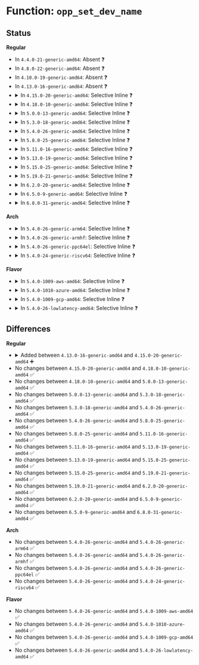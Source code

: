 # Function: <code>opp_set_dev_name</code>

## Status
<b>Regular</b>
<ul>
<li>
In <code>4.4.0-21-generic-amd64</code>: Absent ❓
</li>
<li>
In <code>4.8.0-22-generic-amd64</code>: Absent ❓
</li>
<li>
In <code>4.10.0-19-generic-amd64</code>: Absent ❓
</li>
<li>
In <code>4.13.0-16-generic-amd64</code>: Absent ❓
</li>
<li>
<details>
<summary>In <code>4.15.0-20-generic-amd64</code>: Selective Inline ❓</summary>

```c
void opp_set_dev_name(const struct device * dev, char * name)
```

```json
{
  "name": "opp_set_dev_name",
  "collision_type": "Unique Static",
  "inline_type": "Selective",
  "funcs": [
    {
      "addr": 18446744071587061984,
      "name": "opp_set_dev_name",
      "external": false,
      "loc": "drivers/opp/debugfs.c:24",
      "file": "drivers/opp/debugfs.c",
      "inline": "not declared, inlined",
      "caller_inline": [],
      "caller_func": [
        "drivers/opp/debugfs.c:opp_debug_unregister",
        "drivers/opp/debugfs.c:opp_debug_register"
      ]
    }
  ],
  "symbols": [
    {
      "addr": 18446744071587061984,
      "name": "opp_set_dev_name",
      "section": ".text",
      "bind": "STB_LOCAL",
      "size": 117
    }
  ]
}
```
</details>
</li>
<li>
<details>
<summary>In <code>4.18.0-10-generic-amd64</code>: Selective Inline ❓</summary>

```c
void opp_set_dev_name(const struct device * dev, char * name)
```

```json
{
  "name": "opp_set_dev_name",
  "collision_type": "Unique Static",
  "inline_type": "Selective",
  "funcs": [
    {
      "addr": 18446744071587360192,
      "name": "opp_set_dev_name",
      "external": false,
      "loc": "drivers/opp/debugfs.c:24",
      "file": "drivers/opp/debugfs.c",
      "inline": "not declared, inlined",
      "caller_inline": [],
      "caller_func": [
        "drivers/opp/debugfs.c:opp_debug_unregister",
        "drivers/opp/debugfs.c:opp_debug_register"
      ]
    }
  ],
  "symbols": [
    {
      "addr": 18446744071587360192,
      "name": "opp_set_dev_name",
      "section": ".text",
      "bind": "STB_LOCAL",
      "size": 117
    }
  ]
}
```
</details>
</li>
<li>
<details>
<summary>In <code>5.0.0-13-generic-amd64</code>: Selective Inline ❓</summary>

```c
void opp_set_dev_name(const struct device * dev, char * name)
```

```json
{
  "name": "opp_set_dev_name",
  "collision_type": "Unique Static",
  "inline_type": "Selective",
  "funcs": [
    {
      "addr": 18446744071587540064,
      "name": "opp_set_dev_name",
      "external": false,
      "loc": "drivers/opp/debugfs.c:24",
      "file": "drivers/opp/debugfs.c",
      "inline": "not declared, inlined",
      "caller_inline": [],
      "caller_func": [
        "drivers/opp/debugfs.c:opp_debug_unregister",
        "drivers/opp/debugfs.c:opp_debug_register"
      ]
    }
  ],
  "symbols": [
    {
      "addr": 18446744071587540064,
      "name": "opp_set_dev_name",
      "section": ".text",
      "bind": "STB_LOCAL",
      "size": 117
    }
  ]
}
```
</details>
</li>
<li>
<details>
<summary>In <code>5.3.0-18-generic-amd64</code>: Selective Inline ❓</summary>

```c
void opp_set_dev_name(const struct device * dev, char * name)
```

```json
{
  "name": "opp_set_dev_name",
  "collision_type": "Unique Static",
  "inline_type": "Selective",
  "funcs": [
    {
      "addr": 18446744071587814928,
      "name": "opp_set_dev_name",
      "external": false,
      "loc": "drivers/opp/debugfs.c:21",
      "file": "drivers/opp/debugfs.c",
      "inline": "not declared, inlined",
      "caller_inline": [],
      "caller_func": [
        "drivers/opp/debugfs.c:opp_debug_unregister",
        "drivers/opp/debugfs.c:opp_debug_register"
      ]
    }
  ],
  "symbols": [
    {
      "addr": 18446744071587814928,
      "name": "opp_set_dev_name",
      "section": ".text",
      "bind": "STB_LOCAL",
      "size": 115
    }
  ]
}
```
</details>
</li>
<li>
<details>
<summary>In <code>5.4.0-26-generic-amd64</code>: Selective Inline ❓</summary>

```c
void opp_set_dev_name(const struct device * dev, char * name)
```

```json
{
  "name": "opp_set_dev_name",
  "collision_type": "Unique Static",
  "inline_type": "Selective",
  "funcs": [
    {
      "addr": 18446744071588020128,
      "name": "opp_set_dev_name",
      "external": false,
      "loc": "drivers/opp/debugfs.c:21",
      "file": "drivers/opp/debugfs.c",
      "inline": "not declared, inlined",
      "caller_inline": [],
      "caller_func": [
        "drivers/opp/debugfs.c:opp_debug_unregister",
        "drivers/opp/debugfs.c:opp_debug_register"
      ]
    }
  ],
  "symbols": [
    {
      "addr": 18446744071588020128,
      "name": "opp_set_dev_name",
      "section": ".text",
      "bind": "STB_LOCAL",
      "size": 115
    }
  ]
}
```
</details>
</li>
<li>
<details>
<summary>In <code>5.8.0-25-generic-amd64</code>: Selective Inline ❓</summary>

```c
void opp_set_dev_name(const struct device * dev, char * name)
```

```json
{
  "name": "opp_set_dev_name",
  "collision_type": "Unique Static",
  "inline_type": "Selective",
  "funcs": [
    {
      "addr": 18446744071588880320,
      "name": "opp_set_dev_name",
      "external": false,
      "loc": "drivers/opp/debugfs.c:21",
      "file": "drivers/opp/debugfs.c",
      "inline": "not declared, inlined",
      "caller_inline": [],
      "caller_func": [
        "drivers/opp/debugfs.c:opp_migrate_dentry",
        "drivers/opp/debugfs.c:opp_debug_register",
        "drivers/opp/debugfs.c:opp_list_debug_create_link"
      ]
    }
  ],
  "symbols": [
    {
      "addr": 18446744071588880320,
      "name": "opp_set_dev_name",
      "section": ".text",
      "bind": "STB_LOCAL",
      "size": 115
    }
  ]
}
```
</details>
</li>
<li>
<details>
<summary>In <code>5.11.0-16-generic-amd64</code>: Selective Inline ❓</summary>

```c
void opp_set_dev_name(const struct device * dev, char * name)
```

```json
{
  "name": "opp_set_dev_name",
  "collision_type": "Unique Static",
  "inline_type": "Selective",
  "funcs": [
    {
      "addr": 18446744071588893264,
      "name": "opp_set_dev_name",
      "external": false,
      "loc": "drivers/opp/debugfs.c:21",
      "file": "drivers/opp/debugfs.c",
      "inline": "not declared, inlined",
      "caller_inline": [],
      "caller_func": [
        "drivers/opp/debugfs.c:opp_migrate_dentry",
        "drivers/opp/debugfs.c:opp_debug_register",
        "drivers/opp/debugfs.c:opp_list_debug_create_link"
      ]
    }
  ],
  "symbols": [
    {
      "addr": 18446744071588893264,
      "name": "opp_set_dev_name",
      "section": ".text",
      "bind": "STB_LOCAL",
      "size": 115
    }
  ]
}
```
</details>
</li>
<li>
<details>
<summary>In <code>5.13.0-19-generic-amd64</code>: Selective Inline ❓</summary>

```c
void opp_set_dev_name(const struct device * dev, char * name)
```

```json
{
  "name": "opp_set_dev_name",
  "collision_type": "Unique Static",
  "inline_type": "Selective",
  "funcs": [
    {
      "addr": 18446744071588781920,
      "name": "opp_set_dev_name",
      "external": false,
      "loc": "drivers/opp/debugfs.c:21",
      "file": "drivers/opp/debugfs.c",
      "inline": "not declared, inlined",
      "caller_inline": [],
      "caller_func": [
        "drivers/opp/debugfs.c:opp_debug_unregister",
        "drivers/opp/debugfs.c:opp_debug_register",
        "drivers/opp/debugfs.c:opp_list_debug_create_link"
      ]
    }
  ],
  "symbols": [
    {
      "addr": 18446744071588781920,
      "name": "opp_set_dev_name",
      "section": ".text",
      "bind": "STB_LOCAL",
      "size": 112
    }
  ]
}
```
</details>
</li>
<li>
<details>
<summary>In <code>5.15.0-25-generic-amd64</code>: Selective Inline ❓</summary>

```c
void opp_set_dev_name(const struct device * dev, char * name)
```

```json
{
  "name": "opp_set_dev_name",
  "collision_type": "Unique Static",
  "inline_type": "Selective",
  "funcs": [
    {
      "addr": 18446744071589474160,
      "name": "opp_set_dev_name",
      "external": false,
      "loc": "drivers/opp/debugfs.c:21",
      "file": "drivers/opp/debugfs.c",
      "inline": "not declared, inlined",
      "caller_inline": [],
      "caller_func": [
        "drivers/opp/debugfs.c:opp_debug_unregister",
        "drivers/opp/debugfs.c:opp_debug_register",
        "drivers/opp/debugfs.c:opp_list_debug_create_link"
      ]
    }
  ],
  "symbols": [
    {
      "addr": 18446744071589474160,
      "name": "opp_set_dev_name",
      "section": ".text",
      "bind": "STB_LOCAL",
      "size": 112
    }
  ]
}
```
</details>
</li>
<li>
<details>
<summary>In <code>5.19.0-21-generic-amd64</code>: Selective Inline ❓</summary>

```c
void opp_set_dev_name(const struct device * dev, char * name)
```

```json
{
  "name": "opp_set_dev_name",
  "collision_type": "Unique Static",
  "inline_type": "Selective",
  "funcs": [
    {
      "addr": 18446744071590953136,
      "name": "opp_set_dev_name",
      "external": false,
      "loc": "drivers/opp/debugfs.c:22",
      "file": "drivers/opp/debugfs.c",
      "inline": "not declared, inlined",
      "caller_inline": [],
      "caller_func": [
        "drivers/opp/debugfs.c:opp_debug_unregister",
        "drivers/opp/debugfs.c:opp_debug_register",
        "drivers/opp/debugfs.c:opp_list_debug_create_link"
      ]
    }
  ],
  "symbols": [
    {
      "addr": 18446744071590953136,
      "name": "opp_set_dev_name",
      "section": ".text",
      "bind": "STB_LOCAL",
      "size": 146
    }
  ]
}
```
</details>
</li>
<li>
<details>
<summary>In <code>6.2.0-20-generic-amd64</code>: Selective Inline ❓</summary>

```c
void opp_set_dev_name(const struct device * dev, char * name)
```

```json
{
  "name": "opp_set_dev_name",
  "collision_type": "Unique Static",
  "inline_type": "Selective",
  "funcs": [
    {
      "addr": 18446744071592655248,
      "name": "opp_set_dev_name",
      "external": false,
      "loc": "drivers/opp/debugfs.c:22",
      "file": "drivers/opp/debugfs.c",
      "inline": "not declared, inlined",
      "caller_inline": [],
      "caller_func": [
        "drivers/opp/debugfs.c:opp_debug_unregister",
        "drivers/opp/debugfs.c:opp_debug_register",
        "drivers/opp/debugfs.c:opp_list_debug_create_link"
      ]
    }
  ],
  "symbols": [
    {
      "addr": 18446744071592655248,
      "name": "opp_set_dev_name",
      "section": ".text",
      "bind": "STB_LOCAL",
      "size": 146
    }
  ]
}
```
</details>
</li>
<li>
<details>
<summary>In <code>6.5.0-9-generic-amd64</code>: Selective Inline ❓</summary>

```c
void opp_set_dev_name(const struct device * dev, char * name)
```

```json
{
  "name": "opp_set_dev_name",
  "collision_type": "Unique Static",
  "inline_type": "Selective",
  "funcs": [
    {
      "addr": 18446744071593086016,
      "name": "opp_set_dev_name",
      "external": false,
      "loc": "drivers/opp/debugfs.c:22",
      "file": "drivers/opp/debugfs.c",
      "inline": "not declared, inlined",
      "caller_inline": [],
      "caller_func": [
        "drivers/opp/debugfs.c:opp_debug_unregister",
        "drivers/opp/debugfs.c:opp_debug_register",
        "drivers/opp/debugfs.c:opp_list_debug_create_link"
      ]
    }
  ],
  "symbols": [
    {
      "addr": 18446744071593086016,
      "name": "opp_set_dev_name",
      "section": ".text",
      "bind": "STB_LOCAL",
      "size": 146
    }
  ]
}
```
</details>
</li>
<li>
<details>
<summary>In <code>6.8.0-31-generic-amd64</code>: Selective Inline ❓</summary>

```c
void opp_set_dev_name(const struct device * dev, char * name)
```

```json
{
  "name": "opp_set_dev_name",
  "collision_type": "Unique Static",
  "inline_type": "Selective",
  "funcs": [
    {
      "addr": 18446744071593838416,
      "name": "opp_set_dev_name",
      "external": false,
      "loc": "drivers/opp/debugfs.c:22",
      "file": "drivers/opp/debugfs.c",
      "inline": "not declared, inlined",
      "caller_inline": [],
      "caller_func": [
        "drivers/opp/debugfs.c:opp_debug_unregister",
        "drivers/opp/debugfs.c:opp_debug_register",
        "drivers/opp/debugfs.c:opp_list_debug_create_link"
      ]
    }
  ],
  "symbols": [
    {
      "addr": 18446744071593838416,
      "name": "opp_set_dev_name",
      "section": ".text",
      "bind": "STB_LOCAL",
      "size": 146
    }
  ]
}
```
</details>
</li>
</ul>
<b>Arch</b>
<ul>
<li>
<details>
<summary>In <code>5.4.0-26-generic-arm64</code>: Selective Inline ❓</summary>

```c
void opp_set_dev_name(const struct device * dev, char * name)
```

```json
{
  "name": "opp_set_dev_name",
  "collision_type": "Unique Static",
  "inline_type": "Selective",
  "funcs": [
    {
      "addr": 18446603336501282912,
      "name": "opp_set_dev_name",
      "external": false,
      "loc": "drivers/opp/debugfs.c:21",
      "file": "drivers/opp/debugfs.c",
      "inline": "not declared, inlined",
      "caller_inline": [],
      "caller_func": [
        "drivers/opp/debugfs.c:opp_debug_unregister",
        "drivers/opp/debugfs.c:opp_debug_register"
      ]
    }
  ],
  "symbols": [
    {
      "addr": 18446603336501282912,
      "name": "opp_set_dev_name",
      "section": ".text",
      "bind": "STB_LOCAL",
      "size": 176
    }
  ]
}
```
</details>
</li>
<li>
<details>
<summary>In <code>5.4.0-26-generic-armhf</code>: Selective Inline ❓</summary>

```c
void opp_set_dev_name(const struct device * dev, char * name)
```

```json
{
  "name": "opp_set_dev_name",
  "collision_type": "Unique Static",
  "inline_type": "Selective",
  "funcs": [
    {
      "addr": 3233771576,
      "name": "opp_set_dev_name",
      "external": false,
      "loc": "drivers/opp/debugfs.c:21",
      "file": "drivers/opp/debugfs.c",
      "inline": "not declared, inlined",
      "caller_inline": [],
      "caller_func": [
        "drivers/opp/debugfs.c:opp_debug_unregister",
        "drivers/opp/debugfs.c:opp_debug_register",
        "drivers/opp/debugfs.c:opp_list_debug_create_link"
      ]
    }
  ],
  "symbols": [
    {
      "addr": 3233771576,
      "name": "opp_set_dev_name",
      "section": ".text",
      "bind": "STB_LOCAL",
      "size": 132
    }
  ]
}
```
</details>
</li>
<li>
<details>
<summary>In <code>5.4.0-26-generic-ppc64el</code>: Selective Inline ❓</summary>

```c
void opp_set_dev_name(const struct device * dev, char * name)
```

```json
{
  "name": "opp_set_dev_name",
  "collision_type": "Unique Static",
  "inline_type": "Selective",
  "funcs": [
    {
      "addr": 13835058055294808352,
      "name": "opp_set_dev_name",
      "external": false,
      "loc": "drivers/opp/debugfs.c:21",
      "file": "drivers/opp/debugfs.c",
      "inline": "not declared, inlined",
      "caller_inline": [],
      "caller_func": [
        "drivers/opp/debugfs.c:opp_debug_unregister",
        "drivers/opp/debugfs.c:opp_debug_register"
      ]
    }
  ],
  "symbols": [
    {
      "addr": 13835058055294808352,
      "name": "opp_set_dev_name",
      "section": ".text",
      "bind": "STB_LOCAL",
      "size": 224
    }
  ]
}
```
</details>
</li>
<li>
<details>
<summary>In <code>5.4.0-24-generic-riscv64</code>: Selective Inline ❓</summary>

```c
void opp_set_dev_name(const struct device * dev, char * name)
```

```json
{
  "name": "opp_set_dev_name",
  "collision_type": "Unique Static",
  "inline_type": "Selective",
  "funcs": [
    {
      "addr": 18446743936277956698,
      "name": "opp_set_dev_name",
      "external": false,
      "loc": "drivers/opp/debugfs.c:21",
      "file": "drivers/opp/debugfs.c",
      "inline": "not declared, inlined",
      "caller_inline": [],
      "caller_func": [
        "drivers/opp/debugfs.c:opp_debug_unregister",
        "drivers/opp/debugfs.c:opp_debug_register"
      ]
    }
  ],
  "symbols": [
    {
      "addr": 18446743936277956698,
      "name": "opp_set_dev_name",
      "section": ".text",
      "bind": "STB_LOCAL",
      "size": 148
    }
  ]
}
```
</details>
</li>
</ul>
<b>Flavor</b>
<ul>
<li>
<details>
<summary>In <code>5.4.0-1009-aws-amd64</code>: Selective Inline ❓</summary>

```c
void opp_set_dev_name(const struct device * dev, char * name)
```

```json
{
  "name": "opp_set_dev_name",
  "collision_type": "Unique Static",
  "inline_type": "Selective",
  "funcs": [
    {
      "addr": 18446744071587645120,
      "name": "opp_set_dev_name",
      "external": false,
      "loc": "drivers/opp/debugfs.c:21",
      "file": "drivers/opp/debugfs.c",
      "inline": "not declared, inlined",
      "caller_inline": [],
      "caller_func": [
        "drivers/opp/debugfs.c:opp_debug_unregister",
        "drivers/opp/debugfs.c:opp_debug_register"
      ]
    }
  ],
  "symbols": [
    {
      "addr": 18446744071587645120,
      "name": "opp_set_dev_name",
      "section": ".text",
      "bind": "STB_LOCAL",
      "size": 115
    }
  ]
}
```
</details>
</li>
<li>
<details>
<summary>In <code>5.4.0-1010-azure-amd64</code>: Selective Inline ❓</summary>

```c
void opp_set_dev_name(const struct device * dev, char * name)
```

```json
{
  "name": "opp_set_dev_name",
  "collision_type": "Unique Static",
  "inline_type": "Selective",
  "funcs": [
    {
      "addr": 18446744071587418992,
      "name": "opp_set_dev_name",
      "external": false,
      "loc": "drivers/opp/debugfs.c:21",
      "file": "drivers/opp/debugfs.c",
      "inline": "not declared, inlined",
      "caller_inline": [],
      "caller_func": [
        "drivers/opp/debugfs.c:opp_debug_unregister",
        "drivers/opp/debugfs.c:opp_debug_register"
      ]
    }
  ],
  "symbols": [
    {
      "addr": 18446744071587418992,
      "name": "opp_set_dev_name",
      "section": ".text",
      "bind": "STB_LOCAL",
      "size": 115
    }
  ]
}
```
</details>
</li>
<li>
<details>
<summary>In <code>5.4.0-1009-gcp-amd64</code>: Selective Inline ❓</summary>

```c
void opp_set_dev_name(const struct device * dev, char * name)
```

```json
{
  "name": "opp_set_dev_name",
  "collision_type": "Unique Static",
  "inline_type": "Selective",
  "funcs": [
    {
      "addr": 18446744071587976272,
      "name": "opp_set_dev_name",
      "external": false,
      "loc": "drivers/opp/debugfs.c:21",
      "file": "drivers/opp/debugfs.c",
      "inline": "not declared, inlined",
      "caller_inline": [],
      "caller_func": [
        "drivers/opp/debugfs.c:opp_debug_unregister",
        "drivers/opp/debugfs.c:opp_debug_register"
      ]
    }
  ],
  "symbols": [
    {
      "addr": 18446744071587976272,
      "name": "opp_set_dev_name",
      "section": ".text",
      "bind": "STB_LOCAL",
      "size": 115
    }
  ]
}
```
</details>
</li>
<li>
<details>
<summary>In <code>5.4.0-26-lowlatency-amd64</code>: Selective Inline ❓</summary>

```c
void opp_set_dev_name(const struct device * dev, char * name)
```

```json
{
  "name": "opp_set_dev_name",
  "collision_type": "Unique Static",
  "inline_type": "Selective",
  "funcs": [
    {
      "addr": 18446744071588091648,
      "name": "opp_set_dev_name",
      "external": false,
      "loc": "drivers/opp/debugfs.c:21",
      "file": "drivers/opp/debugfs.c",
      "inline": "not declared, inlined",
      "caller_inline": [],
      "caller_func": [
        "drivers/opp/debugfs.c:opp_debug_unregister",
        "drivers/opp/debugfs.c:opp_debug_register"
      ]
    }
  ],
  "symbols": [
    {
      "addr": 18446744071588091648,
      "name": "opp_set_dev_name",
      "section": ".text",
      "bind": "STB_LOCAL",
      "size": 115
    }
  ]
}
```
</details>
</li>
</ul>

## Differences
<b>Regular</b>
<ul>
<li>
<details>
<summary>Added between <code>4.13.0-16-generic-amd64</code> and <code>4.15.0-20-generic-amd64</code> ➕</summary>

```c
void opp_set_dev_name(const struct device * dev, char * name)
```
</details>
</li>
<li>
No changes between <code>4.15.0-20-generic-amd64</code> and <code>4.18.0-10-generic-amd64</code> ✅
</li>
<li>
No changes between <code>4.18.0-10-generic-amd64</code> and <code>5.0.0-13-generic-amd64</code> ✅
</li>
<li>
No changes between <code>5.0.0-13-generic-amd64</code> and <code>5.3.0-18-generic-amd64</code> ✅
</li>
<li>
No changes between <code>5.3.0-18-generic-amd64</code> and <code>5.4.0-26-generic-amd64</code> ✅
</li>
<li>
No changes between <code>5.4.0-26-generic-amd64</code> and <code>5.8.0-25-generic-amd64</code> ✅
</li>
<li>
No changes between <code>5.8.0-25-generic-amd64</code> and <code>5.11.0-16-generic-amd64</code> ✅
</li>
<li>
No changes between <code>5.11.0-16-generic-amd64</code> and <code>5.13.0-19-generic-amd64</code> ✅
</li>
<li>
No changes between <code>5.13.0-19-generic-amd64</code> and <code>5.15.0-25-generic-amd64</code> ✅
</li>
<li>
No changes between <code>5.15.0-25-generic-amd64</code> and <code>5.19.0-21-generic-amd64</code> ✅
</li>
<li>
No changes between <code>5.19.0-21-generic-amd64</code> and <code>6.2.0-20-generic-amd64</code> ✅
</li>
<li>
No changes between <code>6.2.0-20-generic-amd64</code> and <code>6.5.0-9-generic-amd64</code> ✅
</li>
<li>
No changes between <code>6.5.0-9-generic-amd64</code> and <code>6.8.0-31-generic-amd64</code> ✅
</li>
</ul>
<b>Arch</b>
<ul>
<li>
No changes between <code>5.4.0-26-generic-amd64</code> and <code>5.4.0-26-generic-arm64</code> ✅
</li>
<li>
No changes between <code>5.4.0-26-generic-amd64</code> and <code>5.4.0-26-generic-armhf</code> ✅
</li>
<li>
No changes between <code>5.4.0-26-generic-amd64</code> and <code>5.4.0-26-generic-ppc64el</code> ✅
</li>
<li>
No changes between <code>5.4.0-26-generic-amd64</code> and <code>5.4.0-24-generic-riscv64</code> ✅
</li>
</ul>
<b>Flavor</b>
<ul>
<li>
No changes between <code>5.4.0-26-generic-amd64</code> and <code>5.4.0-1009-aws-amd64</code> ✅
</li>
<li>
No changes between <code>5.4.0-26-generic-amd64</code> and <code>5.4.0-1010-azure-amd64</code> ✅
</li>
<li>
No changes between <code>5.4.0-26-generic-amd64</code> and <code>5.4.0-1009-gcp-amd64</code> ✅
</li>
<li>
No changes between <code>5.4.0-26-generic-amd64</code> and <code>5.4.0-26-lowlatency-amd64</code> ✅
</li>
</ul>
